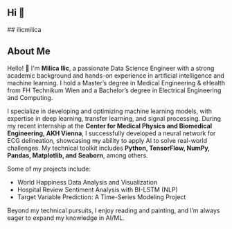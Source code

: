 ## Hi 👋

﻿## ilicmilica

## About Me

Hello! 👋 I'm **Milica Ilic**, a passionate Data Science Engineer with a strong academic background and hands-on experience in artificial intelligence and machine learning. I hold a Master’s degree in Medical Engineering & eHealth from FH Technikum Wien and a Bachelor’s degree in Electrical Engineering and Computing.

I specialize in developing and optimizing machine learning models, with expertise in deep learning, transfer learning, and signal processing. During my recent internship at the **Center for Medical Physics and Biomedical Engineering, AKH Vienna**, I successfully developed a neural network for ECG delineation, showcasing my ability to apply AI to solve real-world challenges. My technical toolkit includes **Python, TensorFlow, NumPy, Pandas, Matplotlib, and Seaborn**, among others.

Some of my projects include:
- World Happiness Data Analysis and Visualization
- Hospital Review Sentiment Analysis with BI-LSTM (NLP)
- Target Variable Prediction: A Time-Series Modeling Project

Beyond my technical pursuits, I enjoy reading and painting, and I’m always eager to expand my knowledge in AI/ML.

